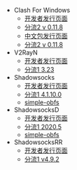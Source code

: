 * Clash For Windows
  * [开发者发行页面](https://github.com/Fndroid/clash_for_windows_pkg/releases)
  * [分流2 v 0.11.8](https://yunpan.360.cn/surl_yqid6g9x4eE)
  * [中文包发行页面](https://github.com/BoyceLig/Clash_Chinese_Patch/releases)
  * [分流2 v 0.11.8](https://yunpan.360.cn/surl_yqidYKxWJup)
* V2RayN
  * [开发者发行页面](https://github.com/2dust/v2rayN/releases)
  * [分流1 3.23](https://cdn.jsdelivr.net/gh/LeiJun-ASNebula/ASNebula_DOC@download/Windows/V2RayN/3.23/v2rayN-Core.7z)
* Shadowsocks
  * [开发者发行页面](https://github.com/shadowsocks/shadowsocks-windows/releases)
  * [分流1 4.1.10.0](https://cdn.jsdelivr.net/gh/LeiJun-ASNebula/ASNebula_DOC@download/Windows/Shadowsocks/Shadowsocks-4.1.10.0.zip)
  * [simple-obfs](https://cdn.jsdelivr.net/gh/LeiJun-ASNebula/ASNebula_DOC@download/Windows/obfs-local.zip)
* ShadowsocksD
  * [开发者发行页面](https://github.com/TheCGDF/SSD-Windows/releases)
  * [分流1 2020.5](https://cdn.jsdelivr.net/gh/LeiJun-ASNebula/ASNebula_DOC@download/Windows/ShadowsocksD/SSD-2020.5-x86.zip)
  * [simple-obfs](https://cdn.jsdelivr.net/gh/LeiJun-ASNebula/ASNebula_DOC@download/Windows/obfs-local.zip)
* ShadowsocksRR
  * [开发者发行页面](https://github.com/shadowsocksrr/shadowsocksr-csharp/releases)
  * [分流1 v4.9.2](https://cdn.jsdelivr.net/gh/LeiJun-ASNebula/ASNebula_DOC@download/Windows/ShadowsocksR/ShadowsocksR-win-4.9.2.7z)
